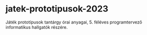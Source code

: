 # jatek-prototipusok-2023
Játék prototípusok tantárgy órai anyagai, 5. féléves programtervező informatikus hallgatók részére.
